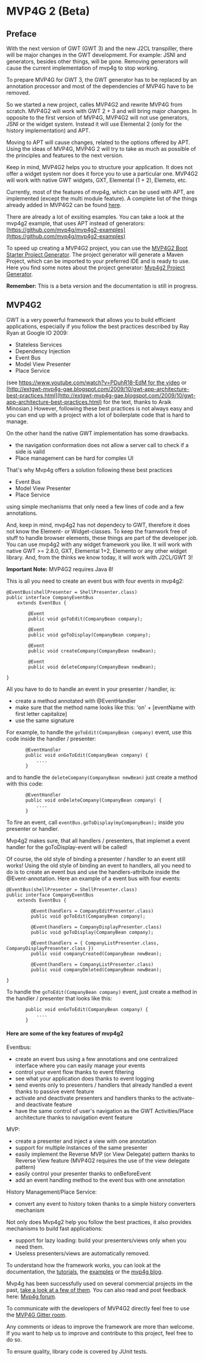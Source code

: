 # MVP4G 2 (Beta)

## Preface
With the next version of GWT (GWT 3) and the new J2CL transpiller, there will be major changes in the GWT developmemt. For example: JSNI and generators, besides other things, will be gone. Removing generators will cause the current implementation of mvp4g to stop working.

To prepare MVP4G for GWT 3, the GWT generator has to be replaced by an annotation processor and most of the dependencies of MVP4G have to be removed.

So we started a new project, calles MVP4G2 and rewrite MVP4G from scratch. MVP4G2 will work with GWT 2 + 3 and will bring major changes. In opposite to the first version of MVP4G, MVP4G2 will not use generators, JSNI or the widget system. Instead it will use Elemental 2 (only for the history implementation) and APT.

Moving to APT will cause changes, related to the options offered by APT. Using the ideas of MVP4G, MVP4G 2 will try to take as much as possible of the principles and features to the next version.

Keep in mind, MVP4G2 helps you to structure your application. It does not offer a widget system nor does it force you to use a particular one. MVP4G2 will work with native GWT widgets, GXT, Elemental (1 + 2), Elemeto, etc.

Currently, most of the features of mvp4g, which can be used with APT, are implemented (except the multi module feature). A complete list of the things already added in MVP4G2 can be found [here](https://github.com/mvp4g/mvp4g2/wiki/Comparision:-Mvp4g-vs.-Mvp4g2).

There are already a lot of exsiting esamples. You can take a look at the mvp4g2 example, that uses APT instead of generators: [https://github.com/mvp4g/mvp4g2-examples](https://github.com/mvp4g/mvp4g2-examples)

To speed up creating a MVP4G2 project, you can use the [MVP4G2 Boot Starter Project Generator](http://www.mvp4g.org/gwt-boot-starter-mvp4g2/GwtBootStarterMvp4g2.html). The project generator will generate a Maven Project, which can be imported to your preferred IDE and is ready to use. Here you find some notes about the project generator: [Mvp4g2 Project Generator](https://github.com/mvp4g/mvp4g2/wiki/Mvp4g2-Project-Generator).

**Remember:** This is a beta version and the documentation is still in progress.

## MVP4G2
GWT is a very powerful framework that allows you to build efficient applications, especially if you follow the best practices described by Ray Ryan at Google IO 2009:

- Stateless Services
- Dependency Injection
- Event Bus
- Model View Presenter
- Place Service

(see [https://www.youtube.com/watch?v=PDuhR18-EdM for the video](https://www.youtube.com/watch?v=PDuhR18-EdM) or [http://extgwt-mvp4g-gae.blogspot.com/2009/10/gwt-app-architecture-best-practices.html](http://extgwt-mvp4g-gae.blogspot.com/2009/10/gwt-app-architecture-best-practices.html) for the text, thanks to Araik Minosian.)
However, following these best practices is not always easy and you can end up with a project with a lot of boilerplate code that is hard to manage.

On the other hand the native GWT implementation has some drawbacks.

- the navigation conformation does not allow a server call to check if a side is vaild
- Place management can be hard for complex UI

That's why Mvp4g offers a solution following these best practices

 - Event Bus
 - Model View Presenter
 - Place Service

 using simple mechanisms that only need a few lines of code and a few annotations.

And, keep in mind, mvp4g2 has not dependecy to GWT, therefore it does not know the Element- or Widget-classes. To keep the framwork free of stuff to handle browser elements, these things are part of the developer job. You can use mvp4g2 with any widget framework you like. It will work with native GWT >= 2.8.0, GXT, Elemental 1+2, Elemento or any other widget library. And, from the thinks we know today, it will work with J2CL/GWT 3!

**Important Note:** MVP4G2 requires Java 8!

This is all you need to create an event bus with four events in mvp4g2:
```
@EventBus(shellPresenter = ShellPresenter.class) 
public interface CompanyEventBus
    extends EventBus {     
         
        @Event        
        public void goToEdit(CompanyBean company);          
        
        @Event        
        public void goToDisplay(CompanyBean company);          
        
        @Event         
        public void createCompany(CompanyBean newBean);          
        
        @Event         
        public void deleteCompany(CompanyBean newBean); 
        
}
```
All you have to do to handle an event in your presenter / handler, is:
* create a method annotated with @EventHandler
* make sure that the method name looks like this: 'on' + [eventName with first letter capitalize]
* use the same signature

For example, to handle the ```goToEdit(CompanyBean company)``` event, use this code inside the handler / presenter:
```
       @EventHandler
       public void onGoToEdit(CompanyBean company) {
           .... 
       }
```
and to handle the ```deleteCompany(CompanyBean newBean)``` just create a method with this code:
```
       @EventHandler
       public void onDeleteCompany(CompanyBean company) {
           .... 
       }
```
To fire an event, call ```eventBus.goToDisplay(myCompanyBean);``` inside you presenter or handler.

Mvp4g2 makes sure, that all handlers / presenters, that implemet a event handler for the goToDisplay-event will be called!

Of course, the old style of binding a presenter / handler to an event still works!
Using the old style of binding an event to handlers, all you need to do is to create an event bus and use the handlers-attribute inside the @Event-annotation.
Here an example of a event bus with four events:
```
@EventBus(shellPresenter = ShellPresenter.class) 
public interface CompanyEventBus
    extends EventBus {     
         
         @Event(handlers = CompanyEditPresenter.class)        
         public void goToEdit(CompanyBean company);          
         
         @Event(handlers = CompanyDisplayPresenter.class)         
         public void goToDisplay(CompanyBean company);          
         
         @Event(handlers = { CompanyListPresenter.class, CompanyDisplayPresenter.class })         
         public void companyCreated(CompanyBean newBean);          
         
         @Event(handlers = CompanyListPresenter.class)         
         public void companyDeleted(CompanyBean newBean);
          
}
```
To handle the ```goToEdit(CompanyBean company)``` event, just create a method in the handler / presenter that looks like this:
```
       public void onGoToEdit(CompanyBean company) {
           .... 
       }
```

#### Here are some of the key features of mvp4g2
Eventbus:
- create an event bus using a few annotations and one centralized interface where you can easily manage your events
- control your event flow thanks to event filtering
- see what your application does thanks to event logging
- send events only to presenters / handlers that already handled a event thanks to passive event feature
- activate and deactivate presenters and handlers thanks to the activate- and deactivate feature
- have the same control of user's navigation as the GWT Activities/Place architecture thanks to navigation event feature

MVP:
- create a presenter and inject a view with one annotation
- support for multiple instances of the same presenter
- easily implement the Reverse MVP (or View Delegate) pattern thanks to Reverse View feature (MVP4G2 requires the use of the view delegate pattern)
- easily control your presenter thanks to onBeforeEvent
- add an event handling method to the event bus with one annotation

History Management/Place Service:
- convert any event to history token thanks to a simple history converters mechanism

Not only does Mvp4g2 help you follow the best practices, it also provides mechanisms to build fast applications:
- support for lazy loading: build your presenters/views only when you need them.
- Useless presenters/views are automatically removed.

To understand how the framework works, you can look at the documentation, the [tutorials](https://github.com/mvp4g/mvp4g2/wiki/1.-Tutorials-and-Examples), the [examples](https://github.com/mvp4g/mvp4g2-examples) or the [mvp4g blog](http://mvp4g.blogspot.de/).



Mvp4g has been successfully used on several commercial projects im the past, [take a look at a few of them](https://github.com/mvp4g/mvp4g/wiki/1.-Tutorials-and-Examples). You can also read and post feedback here: [Mvp4g forum](https://groups.google.com/forum/#!forum/mvp4g).

To communicate with the developers of MVP4G2 directly feel free to use the [MVP4G Gitter room](https://gitter.im/mvp4g/mvp4g).

Any comments or ideas to improve the framework are more than welcome. If you want to help us to improve and contribute to this project, feel free to do so.

To ensure quality, library code is covered by JUnit tests.

